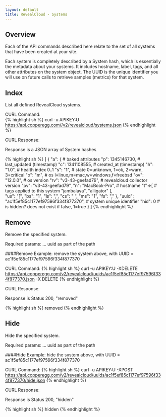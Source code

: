 ```yaml
---
layout: default
title: RevealCloud - Systems
---
```



Overview
--------

Each of the API commands described here relate to the set of all systems that have been created at your site.

Each system is completely described by a System hash, which is essentially the metadata about your systems. It includes hostname, label, tags, and all other attributes on the system object. The UUID is the unique identifier you will use on future calls to retrieve samples (metrics) for that system.

Index
-----
List all defined RevealCloud systems.  
  
CURL Command:  
{% highlight sh %}
curl -u APIKEY:U https://api.copperegg.com//v2/revealcloud/systems.json 
{% endhighlight %}
  
CURL Response:   
  
Response is a JSON array of System hashes.  
  
{% highlight sh %}
[
  {
    "a": {                      # baked attributes
      "p": 1345146730,          # last_updated (timestamp)
      "c": 1341108555,          # created_at (timestamp)
      "h": "1.0",               # health index 0..1
      "s": "1",                 # state 0=unknown, 1=ok, 2=warn, 3=critical
      "o": "m",                 # os  l=linux,m=mac,w=windows,f=freebsd
      "ov": "12.0.0",           # os version
      "rv": "v3-43-geefad79",   # revealcloud collector version
      "pv": "v3-43-geefad79",
      "n": "MacBook-Pro",       # hostname
      "t"=>[                    # tags applied to this system
        "jambalaya", 
        "alligator"
      ],        
      "us": "[",
      "bs": "1",
      "ls": ",",
      "cs": " ",
      "ms": "1",
      "fs": ","
    },
    "uuid": "ac1f5ef85c1177ef97596f334f877370",   # system unique identifier
    "hid": 0                      # is hidden? does not exist if false, 1=true
  }
]
{% endhighlight %}
  
  
Remove
-------
Remove the specified system.

Required params:  ... uuid as part of the path

####Remove Example: remove the system above, with UUID = ac1f5ef85c1177ef97596f334f877370

CURL Command:
{% highlight sh %}
curl  -u APIKEY:U -XDELETE  https://api.copperegg.com/v2/revealcloud/uuids/ac1f5ef85c1177ef97596f334f877370.json -X DELETE
{% endhighlight %}

CURL Response:

Response is Status 200, "removed"

{% highlight sh %}
removed
{% endhighlight %}

 
Hide
-------
Hide the specified system.

Required params:  ... uuid as part of the path

####Hide Example: hide the system above, with UUID = ac1f5ef85c1177ef97596f334f877370

CURL Command:
{% highlight sh %}
curl  -u APIKEY:U -XPOST  https://api.copperegg.com/v2/revealcloud/uuids/ac1f5ef85c1177ef97596f334f877370/hide.json
{% endhighlight %}

CURL Response:

Response is Status 200, "hidden"

{% highlight sh %}
hidden
{% endhighlight %}







